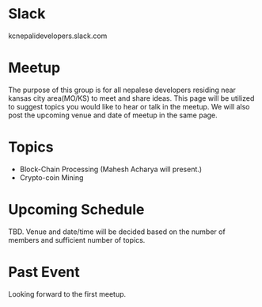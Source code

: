 # Slack
kcnepalidevelopers.slack.com

# Meetup
The purpose of this group is for all nepalese developers residing near kansas city area(MO/KS) to meet and share ideas. This page will be utilized to suggest topics you would like to hear or talk in the meetup.
We will also post the upcoming venue and date of meetup in the same page.

# Topics
* Block-Chain Processing (Mahesh Acharya will present.)
* Crypto-coin Mining

# Upcoming Schedule
TBD. Venue and date/time will be decided based on the number of members and sufficient number of topics.

# Past Event
Looking forward to the first meetup.
